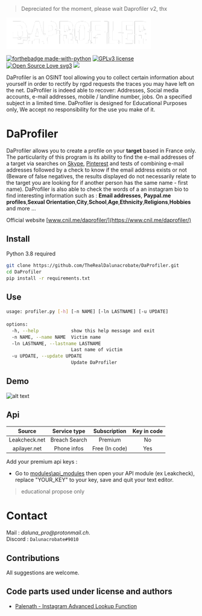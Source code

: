 > Depreciated for the moment, please wait Daprofiler v2, thx


![alt text](./files/logo.png)

[![forthebadge made-with-python](http://ForTheBadge.com/images/badges/made-with-python.svg)](https://www.python.org/)
[![GPLv3 license](https://img.shields.io/badge/License-GPLv3-blue.svg)](http://perso.crans.org/besson/LICENSE.html) [![Open Source Love svg3](https://badges.frapsoft.com/os/v3/open-source.svg?v=103)](https://github.com/TheRealDalunacrobate/daprofiler)
![](https://visitor-badge.laobi.icu/badge?page_id=TheRealDalunacrobate.daprofiler)


DaProfiler is an OSINT tool allowing you to collect certain information about yourself in order to rectify by rgpd requests the traces you may have left on the net.
DaProfiler is indeed able to recover: Addresses, Social media accounts, e-mail addresses, mobile / landline number, jobs. On a specified subject in a limited time.
DaProfiler is designed for Educational Purposes only, We accept no responsibility for the use you make of it.

# DaProfiler

DaProfiler allows you to create a profile on your **target** based in France only.
The particularity of this program is its ability to find the e-mail addresses of a target via searches on [Skype](https://www.skype.com/), [Pinterest](https://www.pinterest.com) and tests of combining e-mail addresses followed by a check to know if the email address exists or not (Beware of false negatives, the results displayed do not necessarily relate to the target you are looking for if another person has the same name - first name). DaProfiler is also able to check the words of a an instagram bio to find interesting information such as : **Email addresses**, **Paypal.me profiles**,**Sexual Orientation**,**City**,**School**,**Age**,**Ethnicity**,**Religions**,**Hobbies** and more ...

Official website [www.cnil.me/daprofiler/](https://www.cnil.me/daprofiler/)

## Install

Python 3.8 required
```bash
git clone https://github.com/TheRealDalunacrobate/DaProfiler.git
cd DaProfiler
pip install -r requirements.txt
```
## Use

```bash
usage: profiler.py [-h] [-n NAME] [-ln LASTNAME] [-u UPDATE]

options:
  -h, --help            show this help message and exit
  -n NAME, --name NAME  Victim name
  -ln LASTNAME, --lastname LASTNAME
                        Last name of victim
  -u UPDATE, --update UPDATE
                        Update DaProfiler
```

## Demo
![alt text](https://i.ibb.co/XSzG90S/Capture-censored.jpg)

## Api
| Source | Service type | Subscription | Key in code |
| :---: | :---: | :---: | :---: |
| Leakcheck.net | Breach Search | Premium | No | 
| apilayer.net | Phone infos | Free (In code) | Yes |

Add your premium api keys :
+ Go to [modules\api_modules](https://github.com/TheRealDalunacrobate/DaProfiler/tree/main/modules/api_modules) then open your API module (ex Leakcheck), replace "YOUR_KEY" to your key, save and quit your text editor.

> educational propose only


# Contact
Mail : _daluna_pro@protonmail.ch_. <br>
Discord : `Dalunacrobate#9010` <br>


## Contributions
All suggestions are welcome.

## Code parts used under license and authors
+ [Palenath - Instagram Advanced Lookup Function](https://github.com/megadose/toutatis)
